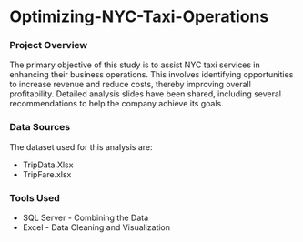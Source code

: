 # Optimizing-NYC-Taxi-Operations

### Project Overview
The primary objective of this study is to assist NYC taxi services in enhancing their business operations. This involves identifying opportunities to increase revenue and reduce costs, thereby improving overall profitability. Detailed analysis slides have been shared, including several recommendations to help the company achieve its goals.

### Data Sources
The dataset used for this analysis are:
- TripData.Xlsx
- TripFare.xlsx

### Tools Used
- SQL Server - Combining the Data
- Excel - Data Cleaning and Visualization


